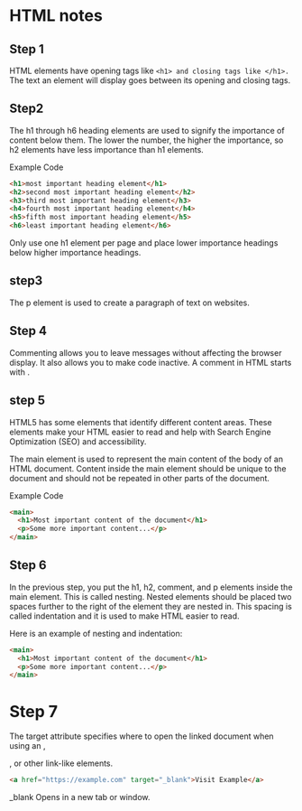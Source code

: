 # HTML notes

## Step 1

HTML elements have opening tags like
`<h1> and closing tags like </h1>.`
The text an element will display goes between its opening and closing tags.

## Step2

The h1 through h6 heading elements are used to signify the importance of content below them. The lower the number, the higher the importance, so h2 elements have less importance than h1 elements.

Example Code

```html
<h1>most important heading element</h1>
<h2>second most important heading element</h2>
<h3>third most important heading element</h3>
<h4>fourth most important heading element</h4>
<h5>fifth most important heading element</h5>
<h6>least important heading element</h6>
```

Only use one h1 element per page and place lower importance headings below higher importance headings.

## step3

The p element is used to create a paragraph of text on websites.

## Step 4

Commenting allows you to leave messages without affecting the browser display. It also allows you to make code inactive. A comment in HTML starts with <!--, contains any number of lines of text, and ends with -->.

## step 5

HTML5 has some elements that identify different content areas. These elements make your HTML easier to read and help with Search Engine Optimization (SEO) and accessibility.

The main element is used to represent the main content of the body of an HTML document. Content inside the main element should be unique to the document and should not be repeated in other parts of the document.

Example Code

```html
<main>
  <h1>Most important content of the document</h1>
  <p>Some more important content...</p>
</main>
```

## Step 6

In the previous step, you put the h1, h2, comment, and p elements inside the main element. This is called nesting. Nested elements should be placed two spaces further to the right of the element they are nested in. This spacing is called indentation and it is used to make HTML easier to read.

Here is an example of nesting and indentation:

```html
<main>
  <h1>Most important content of the document</h1>
  <p>Some more important content...</p>
</main>
```

# Step 7

The target attribute specifies where to open the linked document when using an <a>, <form>, or other link-like elements.

```html
<a href="https://example.com" target="_blank">Visit Example</a>
```

\_blank Opens in a new tab or window.
